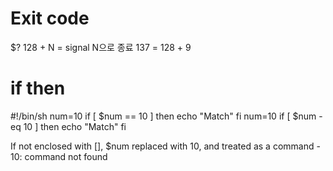 # Exit code
$?
128 + N = signal N으로 종료
137 = 128 + 9

# if then
#!/bin/sh
num=10
if [ $num == 10 ]
then
    echo "Match"
fi
num=10
if [ $num -eq 10 ]
then
    echo "Match"
fi

If not enclosed with [], $num replaced with 10, and treated as a command - 10: command not found 

